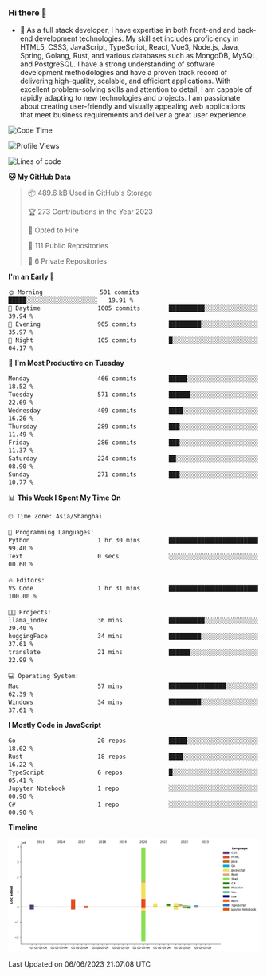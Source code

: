 ### Hi there 👋

- 🌱 As a full stack developer, I have expertise in both front-end and back-end development technologies. My skill set includes proficiency in HTML5, CSS3, JavaScript, TypeScript, React, Vue3, Node.js, Java, Spring, Golang, Rust, and various databases such as MongoDB, MySQL, and PostgreSQL. I have a strong understanding of software development methodologies and have a proven track record of delivering high-quality, scalable, and efficient applications. With excellent problem-solving skills and attention to detail, I am capable of rapidly adapting to new technologies and projects. I am passionate about creating user-friendly and visually appealing web applications that meet business requirements and deliver a great user experience.

<!--START_SECTION:waka-->
![Code Time](http://img.shields.io/badge/Code%20Time-1%2C034%20hrs%2038%20mins-blue)

![Profile Views](http://img.shields.io/badge/Profile%20Views-20-blue)

![Lines of code](https://img.shields.io/badge/From%20Hello%20World%20I%27ve%20Written-5.9%20million%20lines%20of%20code-blue)

**🐱 My GitHub Data** 

> 📦 489.6 kB Used in GitHub's Storage 
 > 
> 🏆 273 Contributions in the Year 2023
 > 
> 💼 Opted to Hire
 > 
> 📜 111 Public Repositories 
 > 
> 🔑 6 Private Repositories 
 > 
**I'm an Early 🐤** 

```text
🌞 Morning                501 commits         █████░░░░░░░░░░░░░░░░░░░░   19.91 % 
🌆 Daytime                1005 commits        ██████████░░░░░░░░░░░░░░░   39.94 % 
🌃 Evening                905 commits         █████████░░░░░░░░░░░░░░░░   35.97 % 
🌙 Night                  105 commits         █░░░░░░░░░░░░░░░░░░░░░░░░   04.17 % 
```
📅 **I'm Most Productive on Tuesday** 

```text
Monday                   466 commits         █████░░░░░░░░░░░░░░░░░░░░   18.52 % 
Tuesday                  571 commits         ██████░░░░░░░░░░░░░░░░░░░   22.69 % 
Wednesday                409 commits         ████░░░░░░░░░░░░░░░░░░░░░   16.26 % 
Thursday                 289 commits         ███░░░░░░░░░░░░░░░░░░░░░░   11.49 % 
Friday                   286 commits         ███░░░░░░░░░░░░░░░░░░░░░░   11.37 % 
Saturday                 224 commits         ██░░░░░░░░░░░░░░░░░░░░░░░   08.90 % 
Sunday                   271 commits         ███░░░░░░░░░░░░░░░░░░░░░░   10.77 % 
```


📊 **This Week I Spent My Time On** 

```text
🕑︎ Time Zone: Asia/Shanghai

💬 Programming Languages: 
Python                   1 hr 30 mins        █████████████████████████   99.40 % 
Text                     0 secs              ░░░░░░░░░░░░░░░░░░░░░░░░░   00.60 % 

🔥 Editors: 
VS Code                  1 hr 31 mins        █████████████████████████   100.00 % 

🐱‍💻 Projects: 
llama_index              36 mins             ██████████░░░░░░░░░░░░░░░   39.40 % 
huggingFace              34 mins             █████████░░░░░░░░░░░░░░░░   37.61 % 
translate                21 mins             ██████░░░░░░░░░░░░░░░░░░░   22.99 % 

💻 Operating System: 
Mac                      57 mins             ████████████████░░░░░░░░░   62.39 % 
Windows                  34 mins             █████████░░░░░░░░░░░░░░░░   37.61 % 
```

**I Mostly Code in JavaScript** 

```text
Go                       20 repos            █████░░░░░░░░░░░░░░░░░░░░   18.02 % 
Rust                     18 repos            ████░░░░░░░░░░░░░░░░░░░░░   16.22 % 
TypeScript               6 repos             █░░░░░░░░░░░░░░░░░░░░░░░░   05.41 % 
Jupyter Notebook         1 repo              ░░░░░░░░░░░░░░░░░░░░░░░░░   00.90 % 
C#                       1 repo              ░░░░░░░░░░░░░░░░░░░░░░░░░   00.90 % 
```



**Timeline**

![Lines of Code chart](https://raw.githubusercontent.com/elton/elton/main/assets/bar_graph.png)


 Last Updated on 06/06/2023 21:07:08 UTC
<!--END_SECTION:waka-->

<!--
**elton/elton** is a ✨ _special_ ✨ repository because its `README.md` (this file) appears on your GitHub profile.

Here are some ideas to get you started:

- 🔭 I’m currently working on ...
- 🌱 I’m currently learning ...
- 👯 I’m looking to collaborate on ...
- 🤔 I’m looking for help with ...
- 💬 Ask me about ...
- 📫 How to reach me: ...
- 😄 Pronouns: ...
- ⚡ Fun fact: ...
-->
